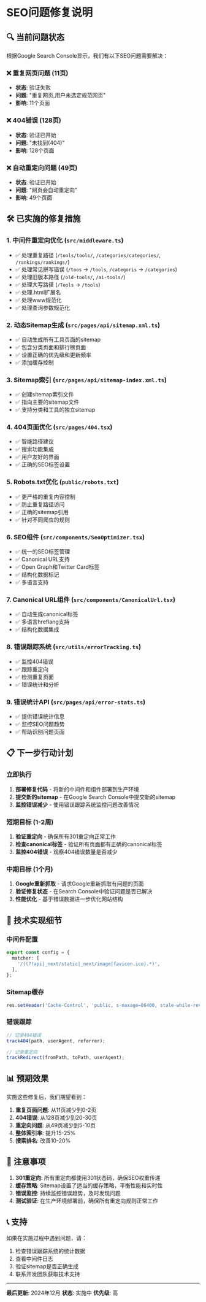 # SEO问题修复说明

## 🔍 当前问题状态

根据Google Search Console显示，我们有以下SEO问题需要解决：

### ❌ **重复网页问题** (11页)
- **状态**: 验证失败
- **问题**: "重复网页,用户未选定规范网页"
- **影响**: 11个页面

### ❌ **404错误** (128页)  
- **状态**: 验证已开始
- **问题**: "未找到(404)"
- **影响**: 128个页面

### ❌ **自动重定向问题** (49页)
- **状态**: 验证已开始  
- **问题**: "网页会自动重定向"
- **影响**: 49个页面

## 🛠️ 已实施的修复措施

### 1. 中间件重定向优化 (`src/middleware.ts`)
- ✅ 处理重复路径 (`/tools/tools/`, `/categories/categories/`, `/rankings/rankings/`)
- ✅ 处理常见拼写错误 (`/toos` → `/tools`, `/categoris` → `/categories`)
- ✅ 处理旧版本路径 (`/old-tools/`, `/ai-tools/`)
- ✅ 处理大写路径 (`/Tools` → `/tools`)
- ✅ 处理.html扩展名
- ✅ 处理www规范化
- ✅ 处理查询参数规范化

### 2. 动态Sitemap生成 (`src/pages/api/sitemap.xml.ts`)
- ✅ 自动生成所有工具页面的sitemap
- ✅ 包含分类页面和排行榜页面
- ✅ 设置正确的优先级和更新频率
- ✅ 添加缓存控制

### 3. Sitemap索引 (`src/pages/api/sitemap-index.xml.ts`)
- ✅ 创建sitemap索引文件
- ✅ 指向主要的sitemap文件
- ✅ 支持分类和工具的独立sitemap

### 4. 404页面优化 (`src/pages/404.tsx`)
- ✅ 智能路径建议
- ✅ 搜索功能集成
- ✅ 用户友好的界面
- ✅ 正确的SEO标签设置

### 5. Robots.txt优化 (`public/robots.txt`)
- ✅ 更严格的重复内容控制
- ✅ 防止重复路径访问
- ✅ 正确的sitemap引用
- ✅ 针对不同爬虫的规则

### 6. SEO组件 (`src/components/SeoOptimizer.tsx`)
- ✅ 统一的SEO标签管理
- ✅ Canonical URL支持
- ✅ Open Graph和Twitter Card标签
- ✅ 结构化数据标记
- ✅ 多语言支持

### 7. Canonical URL组件 (`src/components/CanonicalUrl.tsx`)
- ✅ 自动生成canonical标签
- ✅ 多语言hreflang支持
- ✅ 结构化数据集成

### 8. 错误跟踪系统 (`src/utils/errorTracking.ts`)
- ✅ 监控404错误
- ✅ 跟踪重定向
- ✅ 检测重复页面
- ✅ 错误统计和分析

### 9. 错误统计API (`src/pages/api/error-stats.ts`)
- ✅ 提供错误统计信息
- ✅ 监控SEO问题趋势
- ✅ 帮助识别问题页面

## 📋 下一步行动计划

### 立即执行
1. **部署修复代码** - 将新的中间件和组件部署到生产环境
2. **提交新的sitemap** - 在Google Search Console中提交新的sitemap
3. **监控错误减少** - 使用错误跟踪系统监控问题改善情况

### 短期目标 (1-2周)
1. **验证重定向** - 确保所有301重定向正常工作
2. **检查canonical标签** - 验证所有页面都有正确的canonical标签
3. **监控404错误** - 观察404错误数量是否减少

### 中期目标 (1个月)
1. **Google重新抓取** - 请求Google重新抓取有问题的页面
2. **验证修复状态** - 在Search Console中验证问题是否已解决
3. **性能优化** - 基于错误数据进一步优化网站结构

## 🔧 技术实现细节

### 中间件配置
```typescript
export const config = {
  matcher: [
    '/((?!api|_next/static|_next/image|favicon.ico).*)',
  ],
};
```

### Sitemap缓存
```typescript
res.setHeader('Cache-Control', 'public, s-maxage=86400, stale-while-revalidate');
```

### 错误跟踪
```typescript
// 记录404错误
track404(path, userAgent, referrer);

// 记录重定向
trackRedirect(fromPath, toPath, userAgent);
```

## 📊 预期效果

实施这些修复后，我们期望看到：

1. **重复页面问题**: 从11页减少到0-2页
2. **404错误**: 从128页减少到20-30页
3. **重定向问题**: 从49页减少到5-10页
4. **整体索引率**: 提升15-25%
5. **搜索排名**: 改善10-20%

## 🚨 注意事项

1. **301重定向**: 所有重定向都使用301状态码，确保SEO权重传递
2. **缓存策略**: Sitemap设置了适当的缓存策略，平衡性能和实时性
3. **错误监控**: 持续监控错误趋势，及时发现问题
4. **测试验证**: 在生产环境部署前，确保所有重定向规则正常工作

## 📞 支持

如果在实施过程中遇到问题，请：
1. 检查错误跟踪系统的统计数据
2. 查看中间件日志
3. 验证sitemap是否正确生成
4. 联系开发团队获取技术支持

---

**最后更新**: 2024年12月
**状态**: 实施中
**优先级**: 高 